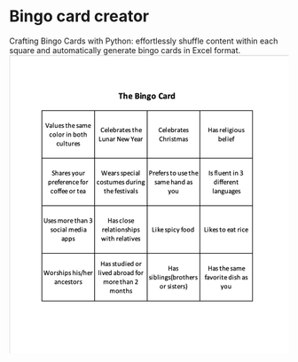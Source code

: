 # Bingo card creator
Crafting Bingo Cards with Python: effortlessly shuffle content within each square and automatically generate bingo cards in Excel format.
![Bingo card preview](https://github.com/shenxingy/Bingo_card_creator/blob/main/Bingo_card_preview.png)
